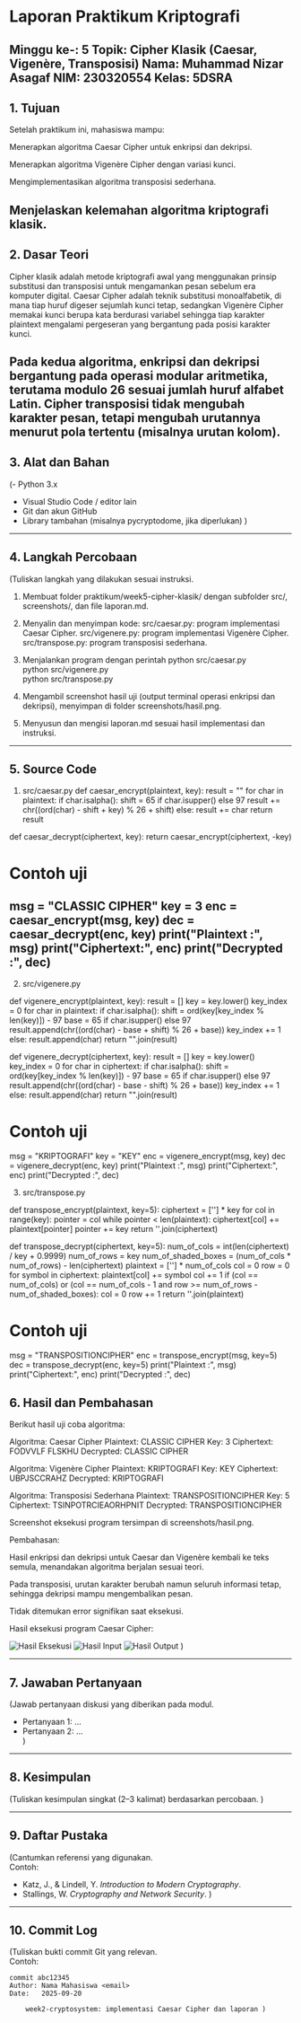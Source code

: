 # Laporan Praktikum Kriptografi

Minggu ke-: 5
Topik: Cipher Klasik (Caesar, Vigenère, Transposisi)
Nama: Muhammad Nizar Asagaf
NIM: 230320554
Kelas: 5DSRA
---

## 1. Tujuan
Setelah praktikum ini, mahasiswa mampu:

Menerapkan algoritma Caesar Cipher untuk enkripsi dan dekripsi.

Menerapkan algoritma Vigenère Cipher dengan variasi kunci.

Mengimplementasikan algoritma transposisi sederhana.

Menjelaskan kelemahan algoritma kriptografi klasik.
---

## 2. Dasar Teori
Cipher klasik adalah metode kriptografi awal yang menggunakan prinsip substitusi dan transposisi untuk mengamankan pesan sebelum era komputer digital.
Caesar Cipher adalah teknik substitusi monoalfabetik, di mana tiap huruf digeser sejumlah kunci tetap, sedangkan Vigenère Cipher memakai kunci berupa kata berdurasi variabel sehingga tiap karakter plaintext mengalami pergeseran yang bergantung pada posisi karakter kunci.

Pada kedua algoritma, enkripsi dan dekripsi bergantung pada operasi modular aritmetika, terutama modulo 26 sesuai jumlah huruf alfabet Latin. Cipher transposisi tidak mengubah karakter pesan, tetapi mengubah urutannya menurut pola tertentu (misalnya urutan kolom).
---

## 3. Alat dan Bahan
(- Python 3.x  
- Visual Studio Code / editor lain  
- Git dan akun GitHub  
- Library tambahan (misalnya pycryptodome, jika diperlukan)  )

---

## 4. Langkah Percobaan
(Tuliskan langkah yang dilakukan sesuai instruksi.  
1. Membuat folder praktikum/week5-cipher-klasik/ dengan subfolder src/, screenshots/, dan file      laporan.md.
2. Menyalin dan menyimpan kode:
    src/caesar.py: program implementasi Caesar Cipher.
    src/vigenere.py: program implementasi Vigenère Cipher.
    src/transpose.py: program transposisi sederhana.
3. Menjalankan program dengan perintah python src/caesar.py  
    python src/vigenere.py  
    python src/transpose.py  

4. Mengambil screenshot hasil uji (output terminal operasi enkripsi dan dekripsi), menyimpan di folder screenshots/hasil.png.
5. Menyusun dan mengisi laporan.md sesuai hasil implementasi dan instruksi.

---

## 5. Source Code
1. src/caesar.py
def caesar_encrypt(plaintext, key):
    result = ""
    for char in plaintext:
        if char.isalpha():
            shift = 65 if char.isupper() else 97
            result += chr((ord(char) - shift + key) % 26 + shift)
        else:
            result += char
    return result

def caesar_decrypt(ciphertext, key):
    return caesar_encrypt(ciphertext, -key)

# Contoh uji
msg = "CLASSIC CIPHER"
key = 3
enc = caesar_encrypt(msg, key)
dec = caesar_decrypt(enc, key)
print("Plaintext :", msg)
print("Ciphertext:", enc)
print("Decrypted :", dec)
-

2. src/vigenere.py

def vigenere_encrypt(plaintext, key):
    result = []
    key = key.lower()
    key_index = 0
    for char in plaintext:
        if char.isalpha():
            shift = ord(key[key_index % len(key)]) - 97
            base = 65 if char.isupper() else 97
            result.append(chr((ord(char) - base + shift) % 26 + base))
            key_index += 1
        else:
            result.append(char)
    return "".join(result)

def vigenere_decrypt(ciphertext, key):
    result = []
    key = key.lower()
    key_index = 0
    for char in ciphertext:
        if char.isalpha():
            shift = ord(key[key_index % len(key)]) - 97
            base = 65 if char.isupper() else 97
            result.append(chr((ord(char) - base - shift) % 26 + base))
            key_index += 1
        else:
            result.append(char)
    return "".join(result)

# Contoh uji
msg = "KRIPTOGRAFI"
key = "KEY"
enc = vigenere_encrypt(msg, key)
dec = vigenere_decrypt(enc, key)
print("Plaintext :", msg)
print("Ciphertext:", enc)
print("Decrypted :", dec)

3. src/transpose.py

def transpose_encrypt(plaintext, key=5):
    ciphertext = [''] * key
    for col in range(key):
        pointer = col
        while pointer < len(plaintext):
            ciphertext[col] += plaintext[pointer]
            pointer += key
    return ''.join(ciphertext)

def transpose_decrypt(ciphertext, key=5):
    num_of_cols = int(len(ciphertext) / key + 0.9999)
    num_of_rows = key
    num_of_shaded_boxes = (num_of_cols * num_of_rows) - len(ciphertext)
    plaintext = [''] * num_of_cols
    col = 0
    row = 0
    for symbol in ciphertext:
        plaintext[col] += symbol
        col += 1
        if (col == num_of_cols) or (col == num_of_cols - 1 and row >= num_of_rows - num_of_shaded_boxes):
            col = 0
            row += 1
    return ''.join(plaintext)

# Contoh uji
msg = "TRANSPOSITIONCIPHER"
enc = transpose_encrypt(msg, key=5)
dec = transpose_decrypt(enc, key=5)
print("Plaintext :", msg)
print("Ciphertext:", enc)
print("Decrypted :", dec)

## 6. Hasil dan Pembahasan
Berikut hasil uji coba algoritma:

Algoritma: Caesar Cipher
Plaintext: CLASSIC CIPHER
Key: 3
Ciphertext: FODVVLF FLSKHU
Decrypted: CLASSIC CIPHER

Algoritma: Vigenère Cipher
Plaintext: KRIPTOGRAFI
Key: KEY
Ciphertext: UBPJSCCRAHZ
Decrypted: KRIPTOGRAFI

Algoritma: Transposisi Sederhana
Plaintext: TRANSPOSITIONCIPHER
Key: 5
Ciphertext: TSINPOTRCIEAORHPNIT
Decrypted: TRANSPOSITIONCIPHER

Screenshot eksekusi program tersimpan di screenshots/hasil.png.

Pembahasan:

Hasil enkripsi dan dekripsi untuk Caesar dan Vigenère kembali ke teks semula, menandakan algoritma berjalan sesuai teori.

Pada transposisi, urutan karakter berubah namun seluruh informasi tetap, sehingga dekripsi mampu mengembalikan pesan.

Tidak ditemukan error signifikan saat eksekusi.

Hasil eksekusi program Caesar Cipher:

![Hasil Eksekusi](screenshots/output.png)
![Hasil Input](screenshots/input.png)
![Hasil Output](screenshots/output.png)
)

---

## 7. Jawaban Pertanyaan
(Jawab pertanyaan diskusi yang diberikan pada modul.  
- Pertanyaan 1: …  
- Pertanyaan 2: …  
)
---

## 8. Kesimpulan
(Tuliskan kesimpulan singkat (2–3 kalimat) berdasarkan percobaan.  )

---

## 9. Daftar Pustaka
(Cantumkan referensi yang digunakan.  
Contoh:  
- Katz, J., & Lindell, Y. *Introduction to Modern Cryptography*.  
- Stallings, W. *Cryptography and Network Security*.  )

---

## 10. Commit Log
(Tuliskan bukti commit Git yang relevan.  
Contoh:
```
commit abc12345
Author: Nama Mahasiswa <email>
Date:   2025-09-20

    week2-cryptosystem: implementasi Caesar Cipher dan laporan )
```

